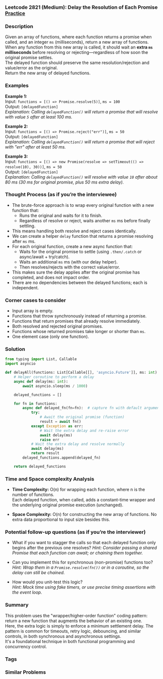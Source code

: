 ### Leetcode 2821 (Medium): Delay the Resolution of Each Promise [Practice](https://leetcode.com/problems/delay-the-resolution-of-each-promise)

### Description  
Given an array of functions, where each function returns a promise when called, and an integer `ms` (milliseconds), return a new array of functions. When any function from this new array is called, it should wait an **extra `ms` milliseconds** before resolving or rejecting—regardless of how soon the original promise settles.  
The delayed function should preserve the same resolution/rejection and value/error as the original.  
Return the new array of delayed functions.

### Examples  

**Example 1:**  
Input: `functions = [() => Promise.resolve(5)]`, `ms = 100`  
Output: `[delayedFunction]`  
*Explanation: Calling `delayedFunction()` will return a promise that will resolve with value `5` after at least 100 ms.*

**Example 2:**  
Input: `functions = [() => Promise.reject("err")]`, `ms = 50`  
Output: `[delayedFunction]`  
*Explanation: Calling `delayedFunction()` will return a promise that will reject with "err" after at least 50 ms.*

**Example 3:**  
Input: `functions = [() => new Promise(resolve => setTimeout(() => resolve(10), 30))]`, `ms = 50`  
Output: `[delayedFunction]`  
*Explanation: Calling `delayedFunction()` will resolve with value `10` after about 80 ms (30 ms for original promise, plus 50 ms extra delay).*

### Thought Process (as if you’re the interviewee)  
- The brute-force approach is to wrap every original function with a new function that:
    - Runs the original and waits for it to finish.
    - Regardless of resolve or reject, waits another `ms` ms before finally settling.
- This means handling both resolve and reject cases identically.
- We can create a helper `delay` function that returns a promise resolving after `ms` ms.
- For each original function, create a new async function that:
    - Waits for the original promise to settle (using `.then/.catch` or async/await + try/catch).
    - Waits an additional `ms` ms (with our delay helper).
    - Then resolves/rejects with the correct value/error.
- This makes sure the delay applies after the original promise has completed, and does not impact order.
- There are no dependencies between the delayed functions; each is independent.

### Corner cases to consider  
- Input array is empty.  
- Functions that throw synchronously instead of returning a promise.  
- Functions that return promises that already resolve immediately.  
- Both resolved and rejected original promises.  
- Functions whose returned promises take longer or shorter than `ms`.  
- One element case (only one function).

### Solution

```python
from typing import List, Callable
import asyncio

def delayAll(functions: List[Callable[[], 'asyncio.Future']], ms: int) -> List[Callable[[], 'asyncio.Future']]:
    # Helper coroutine to perform a delay
    async def delay(ms: int):
        await asyncio.sleep(ms / 1000)

    delayed_functions = []

    for fn in functions:
        async def delayed_fn(fn=fn):  # capture fn with default argument
            try:
                # Await the original promise (function)
                result = await fn()
            except Exception as err:
                # Wait the extra delay and re-raise error
                await delay(ms)
                raise err
            # Wait the extra delay and resolve normally
            await delay(ms)
            return result
        delayed_functions.append(delayed_fn)

    return delayed_functions
```

### Time and Space complexity Analysis  

- **Time Complexity:** O(n) for wrapping each function, where n is the number of functions.  
  Each delayed function, when called, adds a constant-time wrapper and the underlying original promise execution (unchanged).

- **Space Complexity:** O(n) for constructing the new array of functions. No extra data proportional to input size besides this.

### Potential follow-up questions (as if you’re the interviewer)  

- What if you want to stagger the calls so that each delayed function only begins after the previous one resolves?
  *Hint: Consider passing a shared Promise that each function can await; or chaining them together.*

- Can you implement this for synchronous (non-promise) functions too?
  *Hint: Wrap them in a `Promise.resolve(fn())` or in a coroutine, so the delay can still be chained.*

- How would you unit-test this logic?  
  *Hint: Mock time using fake timers, or use precise timing assertions with the event loop.*

### Summary
This problem uses the "wrapper/higher-order function" coding pattern: return a new function that augments the behavior of an existing one.  
Here, the extra logic is simply to enforce a minimum settlement delay. The pattern is common for timeouts, retry logic, debouncing, and similar controls, in both synchronous and asynchronous settings.  
It's a foundational technique in both functional programming and concurrency control.

### Tags

### Similar Problems
